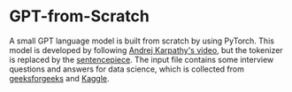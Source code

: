 # GPT-from-Scratch
A small GPT language model is built from scratch by using PyTorch.
This model is developed by following [Andrej Karpathy's video](https://www.youtube.com/watch?v=kCc8FmEb1nY), 
but the tokenizer is replaced by the [sentencepiece](https://github.com/google/sentencepiece).
The input file contains some interview questions and answers for data science, which is collected from [geeksforgeeks](https://www.geeksforgeeks.org/data-science-interview-questions-and-answers/) and [Kaggle](https://www.kaggle.com/code/satishgunjal/data-science-interview-questions-answers).
